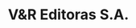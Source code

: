 ---
title: "V&R Editoras S.A."
url: /ciudad-autonoma-de-buenos-aires/vyr-editoras-s-a/
shop: libros
---